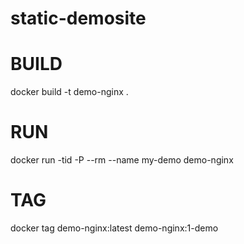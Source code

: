 # static-demosite

# BUILD
docker build -t demo-nginx .

# RUN
docker run -tid -P --rm --name my-demo demo-nginx

# TAG
docker tag demo-nginx:latest demo-nginx:1-demo
